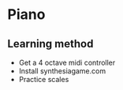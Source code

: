 # Piano

## Learning method

- Get a 4 octave midi controller
- Install synthesiagame.com
- Practice scales
